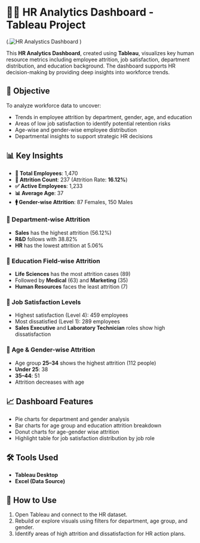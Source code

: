 # 👩‍💼 HR Analytics Dashboard - Tableau Project

(.![HR Analystics Dashboard](https://github.com/user-attachments/assets/f87d2802-416c-4253-9131-f996d3fe8d24)
)

This **HR Analytics Dashboard**, created using **Tableau**, visualizes key human resource metrics including employee attrition, job satisfaction, department distribution, and education background. The dashboard supports HR decision-making by providing deep insights into workforce trends.

## 🎯 Objective

To analyze workforce data to uncover:
- Trends in employee attrition by department, gender, age, and education
- Areas of low job satisfaction to identify potential retention risks
- Age-wise and gender-wise employee distribution
- Departmental insights to support strategic HR decisions

## 📊 Key Insights

- **👥 Total Employees**: 1,470  
- **🔄 Attrition Count**: 237 (Attrition Rate: **16.12%**)  
- **✅ Active Employees**: 1,233  
- **📊 Average Age**: 37  
- **🚹 Gender-wise Attrition**: 87 Females, 150 Males  

### 📌 Department-wise Attrition
- **Sales** has the highest attrition (56.12%)
- **R&D** follows with 38.82%
- **HR** has the lowest attrition at 5.06%

### 📌 Education Field-wise Attrition
- **Life Sciences** has the most attrition cases (89)
- Followed by **Medical** (63) and **Marketing** (35)
- **Human Resources** faces the least attrition (7)

### 📌 Job Satisfaction Levels
- Highest satisfaction (Level 4): 459 employees
- Most dissatisfied (Level 1): 289 employees
- **Sales Executive** and **Laboratory Technician** roles show high dissatisfaction

### 📌 Age & Gender-wise Attrition
- Age group **25–34** shows the highest attrition (112 people)
- **Under 25**: 38
- **35–44**: 51
- Attrition decreases with age

## 📈 Dashboard Features

- Pie charts for department and gender analysis
- Bar charts for age group and education attrition breakdown
- Donut charts for age-gender wise attrition
- Highlight table for job satisfaction distribution by job role

## 🛠️ Tools Used

- **Tableau Desktop**
- **Excel (Data Source)**

## 🚀 How to Use

1. Open Tableau and connect to the HR dataset.
2. Rebuild or explore visuals using filters for department, age group, and gender.
3. Identify areas of high attrition and dissatisfaction for HR action plans.

